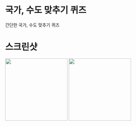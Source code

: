 # 국가, 수도 맞추기 퀴즈
간단한 국가, 수도 맞추기 퀴즈 

스크린샷
==========
<div>
<img width="200" src="https://user-images.githubusercontent.com/18605138/46819265-42067580-cdbe-11e8-96c4-3764e0038b10.PNG">
<img width="200" src="https://user-images.githubusercontent.com/18605138/46819540-f0aab600-cdbe-11e8-83b4-0746db03d203.PNG">


</div>
